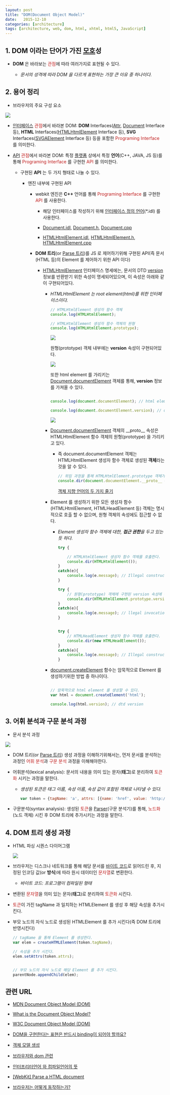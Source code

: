 ```yaml
---
layout: post
title: "DOM(Document Object Model)"
date:   2015-12-10
categories: [architecture]
tags: [architecture, web, dom, html, xhtml, html5, JavaScript]
---
```


## 1. DOM 이라는 단어가 가진 [모호](http://krdic.naver.com/detail.nhn?docid=13706300)성 

- **DOM** 은 바라보는 <span style="color:#c11f1f">관점</span>에 따라 여러가지로 표현될 수 있다.

  - *문서의 성격에 따라 DOM 을 다르게 표현하는 가장 큰 이유 중 하나이다.*

## 2. 용어 정리

- 브라우저의 주요 구성 요소

![](./images/dom_11.png)

- <span style="color:#c11f1f">[인터페이스](https://ko.wikipedia.org/wiki/%EC%9D%B8%ED%84%B0%ED%8E%98%EC%9D%B4%EC%8A%A4) 관점</span>에서 바라본 DOM: **DOM** Interfaces([Attr](https://developer.mozilla.org/en-US/docs/Web/API/Attr), [Document](https://developer.mozilla.org/en-US/docs/Web/API/Document) Interface 등), **HTML** Interfaces([HTMLHtmlElement](https://developer.mozilla.org/en-US/docs/Web/API/HTMLHtmlElement) Interface 등), **SVG** Interfaces([SVGAElement](https://developer.mozilla.org/en-US/docs/Web/API/SVGAElement) Interface 등) 등을 포함한 <span style="color:#c11f1f">Programing Interface</span> 를 의미한다.<p />

- <span style="color:#c11f1f">[API](https://ko.wikipedia.org/wiki/API) 관점</span>에서 바라본 DOM: 특정 [플랫폼](https://ko.wikipedia.org/wiki/%EC%BB%B4%ED%93%A8%ED%8C%85_%ED%94%8C%EB%9E%AB%ED%8F%BC) 상에서 특정 **언어**(C++, JAVA, JS 등)를 통해 <span style="color:#c11f1f">Programing Interface</span> 를 구현한 <span style="color:#c11f1f">API</span> 를 의미한다.<p />

  - 구현된 **API** 는 두 가지 형태로 나눌 수 있다.
  
      - 엔진 내부에 구현된 API<p>
          
          - webkit 엔진은 **C++** 언어를 통해 <span style="color:#c11f1f">Programing Interface</span> 를 구현한 <span style="color:#c11f1f">API</span> 를 사용한다.<p>
          
              - 해당 인터페이스를 작성하기 위해 <a href="https://ko.wikipedia.org/wiki/%EC%9D%B8%ED%84%B0%ED%8E%98%EC%9D%B4%EC%8A%A4_%EC%A0%95%EC%9D%98_%EC%96%B8%EC%96%B4">인터페이스 정의 언어</a>(*.idl) 를 사용한다.<p>
        
              - <a href="https://github.com/WebKit/webkit/blob/master/Source/WebCore/dom/Document.idl">Document.idl</a>, <a href="https://github.com/WebKit/webkit/blob/master/Source/WebCore/dom/Document.h">Document.h</a>, <a href="https://github.com/WebKit/webkit/blob/master/Source/WebCore/dom/Document.cpp">Document.cpp</a><p>
              
              - <a href="https://github.com/WebKit/webkit/blob/master/Source/WebCore/html/HTMLHtmlElement.idl">HTMLHtmlElement.idl</a>, <a href="https://github.com/WebKit/webkit/blob/master/Source/WebCore/html/HTMLHtmlElement.h">HTMLHtmlElement.h</a>, <a href="https://github.com/WebKit/webkit/blob/master/Source/WebCore/html/HTMLHtmlElement.cpp">HTMLHtmlElement.cpp</a><p>
                  
        - **DOM 트리**(or [Parse 트리](https://ko.wikipedia.org/wiki/%EA%B5%AC%EB%AC%B8_%EB%B6%84%EC%84%9D))를 JS 로 제어하기위해 구현된 API(즉 문서(HTML 등)의 Element 를 제어하기 위한 API 이다)<p>
        
          - [HTMLHtmlElement](https://developer.mozilla.org/en-US/docs/Web/API/HTMLHtmlElement) 인터페이스 명세에는, 문서의 DTD [version](https://developer.mozilla.org/en-US/docs/Web/API/HTMLHtmlElement/version) 정보를 반환받기 위한 속성이 명세되어있으며, 이 속성은 아래와 같이 구현되어있다.
          
              - *HTMLHtmlElement 는 root element(html)를 위한 인터페이스이다.*<p>
          
                  ```javascript
                  // HTMLHtmlElement 생성자 함수 객체
                  console.log(HTMLHtmlElement);
              
                  // HTMLHtmlElement 생성자 함수 객체의 원형
                  console.log(HTMLHtmlElement.prototype);
                  ```    
                  
                  ![](./images/dom_13.png)
                  
                  원형(prototype) 객체 내부에는 **version** 속성이 구현되어있다.
                  
                  ![](./images/dom_14.png)       
                                             
                  또한 html element 를 가리키는 [Document.documentElement](https://developer.mozilla.org/en-US/docs/Web/API/Document/documentElement) 객체를 통해, **version** 정보를 가져올 수 있다.
          
                  ```javascript
                  
                  console.log(document.documentElement); // html element object
                  
                  console.log(document.documentElement.version); // dtd version
                  ```              
                  
                  ![](./images/dom_15.png)
                  
            - [Document.documentElement](https://developer.mozilla.org/en-US/docs/Web/API/Document/documentElement) 객체의 \_\_proto\_\_ 속성은 HTMLHtmlElement 함수 객체의 원형(prototype) 을 가리키고 있다.
            
              - 즉 document.documentElement 객체는 HTMLHtmlElement 생성자 함수 객체로 생성된 **객체**라는것을 알 수 있다.<p>
              
                  ```javascript
                  // 위임 과정을 통해 HTMLHtmlElement.prototype 객체가 생성된 document.documentElement 객체의 __proto__ 속성으로 위임된다.
                  console.dir(document.documentElement.__proto__ === HTMLHtmlElement.prototype); // true
                  ```                                      
                  
                  [객체 지향 언어의 두 가지 줄기](http://mohwa.github.io/blog/javascript/2015/10/16/prototype/)
                                    
            - Element 를 생성하기 위한 모든 생성자 함수(HTMLHtmlElement, HTMLHeadElement 등) 객체는 명시적으로 호출 할 수 없으며, 원형 객체의 속성에도 접근할 수 없다.
                                                
              - <em>Element 생성자 함수 객체에 대한, **접근 권한**을 두고 있는듯 하다.</em><p>
              
                ```javascript
                try {
                
                    // HTMLHtmlElement 생성자 함수 객체를 호출한다.
                    console.dir(HTMLHtmlElement());
                }
                catch(e){
                    console.log(e.message); // Illegal constructor
                }
            
                try {
                    // 원형(prototype) 객체에 구현된 version 속성에 접근한다.
                    console.dir(HTMLHtmlElement.prototype.version);
                }
                catch(e){
                    console.log(e.message); // llegal invocation
                }
            
            
                try {
                    // HTMLHeadElement 생성자 함수 객체를 호출한다.
                    console.dir(new HTMLHeadElement());
                }
                catch(e){
                    console.log(e.message); // Illegal constructor
                }
                ```

            - [document.createElement](https://developer.mozilla.org/ko/docs/Web/API/Document/createElement) 함수는 암묵적으로 Element 를 생성하기위한 방법 중 하나이다.
            
                ```javascript
                
                // 암묵적으로 html element 를 생성할 수 있다.
                var html = document.createElement('html');
                
                console.log(html.version); // dtd version
                ```

## 3. 어휘 분석과 구문 분석 과정

- 문서 분석 과정

![](./images/dom_16.png)

- DOM 트리(or [Parse 트리](https://ko.wikipedia.org/wiki/%EA%B5%AC%EB%AC%B8_%EB%B6%84%EC%84%9D)) 생성 과정을 이해하기위해서는, 먼저 문서를 분석하는 과정인 <span style="color:#c11f1f">어휘 분석</span>과 <span style="color:#c11f1f">구문 분석</span> 과정을 이해해야한다.

- 어휘분석(lexical analysis): 문서의 내용을 의미 있는 문자(**태그**)로 분리하여 <span style="color:#c11f1f">토큰화</span> 시키는 과정을 말한다.<p>
    
    - <em>생성된 토큰은 태그 이름, 속성 이름, 속성 값이 포함된 객체로 나타낼 수 있다.</em>

        ```javascript
        var token = {tagName: 'a', attrs: [{name: 'href', value: 'http://google.com'}, {name: 'target', value: '_blank'}]};
        ```
        
- 구문분석(syntax analysis): 생성된 <span style="color:#c11f1f">토큰</span>을 [Parser](https://ko.wikipedia.org/wiki/%EA%B5%AC%EB%AC%B8_%EB%B6%84%EC%84%9D)(구문 분석기)를 통해, <span style="color:#c11f1f">노드화</span>(노드 객체) 시킨 후 DOM 트리에 추가시키는 과정을 말한다.

## 4. DOM 트리 생성 과정

- HTML 파싱 시퀀스 다이어그램

    ![](./images/dom_17.png)

- 브라우저는 디스크나 네트워크를 통해 해당 문서를 [바이트 코드](http://m.terms.naver.com/entry.nhn?docId=844067&cid=42346&categoryId=42346)로 읽어드린 후, 지정된 인코딩 값(or **방식**)에 따라 원시 데이터인 <span style="color:#c11f1f">문자열</span>로 변환한다.

    - <em>바이트 코드: 프로그램이 컴파일된 형태</em>


- 변환된 <span style="color:#c11f1f">문자열</span>을 의미 있는 문자(**태그**)로 분리하여 <span style="color:#c11f1f">토큰화</span> 시킨다.

- <span style="color:#c11f1f">토큰</span>이 가진 tagName 과 일치하는 HTMLElement 를 생성 후 해당 속성을 추가시킨다.

- 부모 노드의 자식 노드로 생성된 HTMLElement 를 추가 시킨다(즉 DOM 트리에 반영시킨다)<p>

    ```javascript
    // tagName 을 통해 Element 를 생성한다.
    var elem = createHTMLElement(token.tagName);
    
    // 속성을 추가 시킨다.
    elem.setAttrs(token.attrs);
    
    
    // 부모 노드의 자식 노드로 해당 Element 를 추가 시킨다.
    parentNode.appendChild(elem);
    ```
    


## 관련 URL

- [MDN Document Object Model (DOM)](https://developer.mozilla.org/en-US/docs/Web/API/Document_Object_Model)

- [What is the Document Object Model?](http://www.w3.org/TR/DOM-Level-2-Core/introduction.html)

- [W3C Document Object Model (DOM)](http://www.w3.org/DOM/)

- [DOM을 구현한다는 표현은 반드시 binding이 되어야 할까요?](http://okjungsoo.tistory.com/entry/DOM%EC%9D%84-%EA%B5%AC%ED%98%84%ED%95%9C%EB%8B%A4%EB%8A%94-%ED%91%9C%ED%98%84%EC%9D%80-%EB%B0%98%EB%93%9C%EC%8B%9C-binding%EC%9D%B4-%EB%90%98%EC%96%B4%EC%95%BC-%ED%95%A0%EA%B9%8C%EC%9A%94)

- [객체 모델 생성](https://developers.google.com/web/fundamentals/performance/critical-rendering-path/constructing-the-object-model?hl=ko)

- [브라우저와 dom 관련](http://okky.kr/article/112613)

- [인터프리터언어 와 컴파일언어의 뜻](http://seodh007.tistory.com/entry/%EC%9D%B8%ED%84%B0%ED%94%84%EB%A6%AC%ED%84%B0%EC%96%B8%EC%96%B4-%EC%99%80-%EC%BB%B4%ED%8C%8C%EC%9D%BC%EC%96%B8%EC%96%B4%EC%9D%98-%EB%9C%BB)

- [[WebKit] Parse a HTML document](http://haejung.egloos.com/v/1250745)

- [브라우저는 어떻게 동작하는가?](http://d2.naver.com/helloworld/59361)






